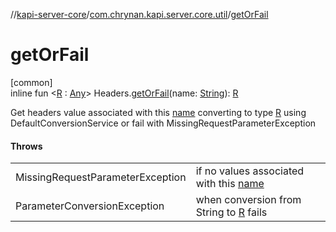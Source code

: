 //[kapi-server-core](../../index.md)/[com.chrynan.kapi.server.core.util](index.md)/[getOrFail](get-or-fail.md)

# getOrFail

[common]\
inline fun &lt;[R](get-or-fail.md) : [Any](https://kotlinlang.org/api/latest/jvm/stdlib/kotlin/-any/index.html)&gt; Headers.[getOrFail](get-or-fail.md)(name: [String](https://kotlinlang.org/api/latest/jvm/stdlib/kotlin/-string/index.html)): [R](get-or-fail.md)

Get headers value associated with this [name](get-or-fail.md) converting to type [R](get-or-fail.md) using DefaultConversionService or fail with MissingRequestParameterException

#### Throws

| | |
|---|---|
| MissingRequestParameterException | if no values associated with this [name](get-or-fail.md) |
| ParameterConversionException | when conversion from String to [R](get-or-fail.md) fails |

